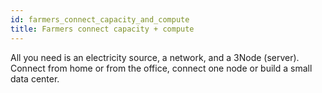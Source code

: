 ```yaml
---
id: farmers_connect_capacity_and_compute
title: Farmers connect capacity + compute
---
```


All you need is an electricity source, a network, and a 3Node (server). Connect from home or from the office, connect one node or build a small data center.
